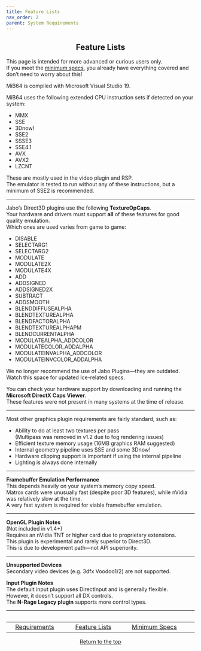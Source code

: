 ```yaml
---
title: Feature Lists
nav_order: 2
parent: System Requirements
---
```


## <center>Feature Lists</center>

This page is intended for more advanced or curious users only.  
If you meet the [minimum specs](min-specs), you already have everything covered and don’t need to worry about this!

MiB64 is compiled with Microsoft Visual Studio 19.

MiB64 uses the following extended CPU instruction sets if detected on your system:

- MMX  
- SSE  
- 3Dnow!  
- SSE2  
- SSSE3  
- SSE4.1  
- AVX  
- AVX2  
- LZCNT

These are mostly used in the video plugin and RSP.  
The emulator is tested to run without any of these instructions, but a minimum of SSE2 is recommended.

---

Jabo’s Direct3D plugins use the following **TextureOpCaps**.  
Your hardware and drivers must support **all** of these features for good quality emulation.  
Which ones are used varies from game to game:

- DISABLE  
- SELECTARG1  
- SELECTARG2  
- MODULATE  
- MODULATE2X  
- MODULATE4X  
- ADD  
- ADDSIGNED  
- ADDSIGNED2X  
- SUBTRACT  
- ADDSMOOTH  
- BLENDDIFFUSEALPHA  
- BLENDTEXTUREALPHA  
- BLENDFACTORALPHA  
- BLENDTEXTUREALPHAPM  
- BLENDCURRENTALPHA  
- MODULATEALPHA_ADDCOLOR  
- MODULATECOLOR_ADDALPHA  
- MODULATEINVALPHA_ADDCOLOR  
- MODULATEINVCOLOR_ADDALPHA

We no longer recommend the use of Jabo Plugins—they are outdated.  
Watch this space for updated Ice-related specs.

You can check your hardware support by downloading and running the **Microsoft DirectX Caps Viewer**.  
These features were not present in many systems at the time of release.

---

Most other graphics plugin requirements are fairly standard, such as:

- Ability to do at least two textures per pass  
  (Multipass was removed in v1.2 due to fog rendering issues)  
- Efficient texture memory usage (16MB graphics RAM suggested)  
- Internal geometry pipeline uses SSE and some 3Dnow!  
- Hardware clipping support is important if using the internal pipeline  
- Lighting is always done internally

---

**Framebuffer Emulation Performance**  
This depends heavily on your system’s memory copy speed.  
Matrox cards were unusually fast (despite poor 3D features), while nVidia was relatively slow at the time.  
A very fast system is required for viable framebuffer emulation.

---

**OpenGL Plugin Notes**  
(Not included in v1.4+)  
Requires an nVidia TNT or higher card due to proprietary extensions.  
This plugin is experimental and rarely superior to Direct3D.  
This is due to development path—not API superiority.

---

**Unsupported Devices**  
Secondary video devices (e.g. 3dfx Voodoo1/2) are not supported.

**Input Plugin Notes**  
The default input plugin uses DirectInput and is generally flexible.  
However, it doesn’t support all DX controls.  
The **N-Rage Legacy plugin** supports more control types.

---

<table align="left" style="width: 100%">
  <tr>
    <td></td>
    <td class="auto-style3" style="width: 145px">
      <a href="requirements">Requirements</a>
    </td>
    <td class="auto-style3" style="width: 136px">
      <a href="feature-lists">Feature Lists</a>
    </td>
    <td class="auto-style3" style="width: 145px">
      <a href="min-specs">Minimum Specs</a>
    </td>
    <td></td>
  </tr>
</table>

<p style="text-align:center"><a href="#">Return to the top</a></p>

<!-- ClauseEcho: Feature Lists Protocol Complete -->
